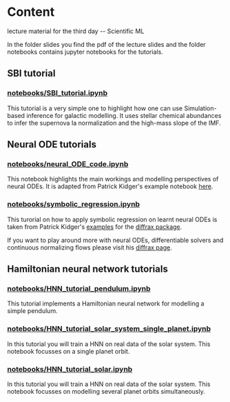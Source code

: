 # Content
lecture material for the third day -- Scientific ML

In the folder slides you find the pdf of the lecture slides and the folder notebooks contains jupyter notebooks for the tutorials.

## SBI tutorial

### [notebooks/SBI_tutorial.ipynb](https://github.com/TobiBu/graddays/blob/main/day_2/notebooks/SBI_tutorial.ipynb)
This tutorial is a very simple one to highlight how one can use Simulation-based inference for galactic modelling.
It uses stellar chemical abundances to infer the supernova Ia normalization and the high-mass slope of the IMF.

## Neural ODE tutorials

### [notebooks/neural_ODE_code.ipynb](https://github.com/TobiBu/graddays/blob/main/day_3/notebooks/neural_ODE_code.ipynb)  
This notebook highlights the main workings and modelling perspectives of neural ODEs. It is adapted from Patrick Kidger's example notebook [here](https://colab.research.google.com/drive/1ZlK36VgWy1vBjBNXjSUg6Cb-7zeoa3jh).

### [notebooks/symbolic_regression.ipynb](https://github.com/TobiBu/graddays/blob/main/day_3/notebooks/symbolic_regression.ipynb)
This turorial on how to apply symbolic regression on learnt neural ODEs is taken from Patrick Kidger's [examples](https://github.com/patrick-kidger/diffrax/tree/main/examples) for the [diffrax package](https://docs.kidger.site/diffrax/). 

If you want to play around more with neural ODEs, differentiable solvers and continuous normalizing flows please visit his [diffrax page](https://docs.kidger.site/diffrax/). 

## Hamiltonian neural network tutorials

### [notebooks/HNN_tutorial_pendulum.ipynb](https://github.com/TobiBu/graddays/blob/main/day_3/notebooks/HNN_tutorial_pendulum.ipynb)  
This tutorial implements a Hamiltonian neural network for modelling a simple pendulum.

### [notebooks/HNN_tutorial_solar_system_single_planet.ipynb](https://github.com/TobiBu/graddays/blob/main/day_3/notebooks/HNN_tutorial_solar_system_single_planet.ipynb)   
In this tutorial you will train a HNN on real data of the solar system. This notebook focusses on a single planet orbit.

### [notebooks/HNN_tutorial_solar.ipynb](https://github.com/TobiBu/graddays/blob/main/day_3/notebooks/HNN_tutorial_solar.ipynb)   
In this tutorial you will train a HNN on real data of the solar system. This notebook focusses on modelling several planet orbits simultaneously.
